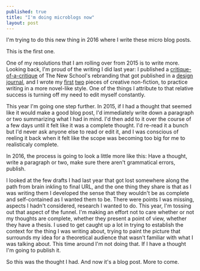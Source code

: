 ```yaml
---
published: true
title: "I'm doing microblogs now"
layout: post
---
```



I'm trying to do this new thing in 2016 where I write these micro blog posts. 

This is the first one.

One of my resolutions that I am rolling over from 2015 is to write more. Looking back, I'm proud of the writing I did last year: I published a [critique-of-a-critique](http://rvinluan.github.io/2015/03/31/nevv-school.html) of The New School's rebranding that got published in a [design journal](http://www.wysidesign.com/), and I wrote my [first](http://rvinluan.github.io/2015/08/02/anesthesia.html) [two](http://rvinluan.github.io/2015/07/19/ice-cream.html) pieces of creative non-fiction, to practice writing in a more novel-like style. One of the things I attribute to that relative success is turning off my need to edit myself constantly.

This year I'm going one step further. In 2015, if I had a thought that seemed like it would make a good blog post, I'd immediately write down a paragraph or two summarizing what I had in mind. I'd then add to it over the course of a few days until it felt like it was a complete thought. I'd re-read it a bunch but I'd never ask anyone else to read or edit it, and I was conscious of reeling it back when it felt like the scope was becoming too big for me to realisticaly complete.

In 2016, the process is going to look a little more like this: Have a thought, write a paragraph or two, make sure there aren't grammatical errors, publish. 

I looked at the few drafts I had last year that got lost somewhere along the path from brain inkling to final URL, and the one thing they share is that as I was writing them I developed the sense that they wouldn't be as complete and self-contained as I wanted them to be. There were points I was missing, aspects I hadn't considered, research I wanted to do. This year, I'm tossing out that aspect of the funnel. I'm making an effort not to care whether or not my thoughts are complete, whether they present a point of view, whether they have a thesis. I used to get caught up a lot in trying to establish the context for the thing I was writing about, trying to paint the picture that surrounds my idea  for a theoretical audience that wasn't familiar with what I was talking about. This time around I'm not doing that. If I have a thought I'm going to publish it.

So this was the thought I had. And now it's a blog post. More to come.
